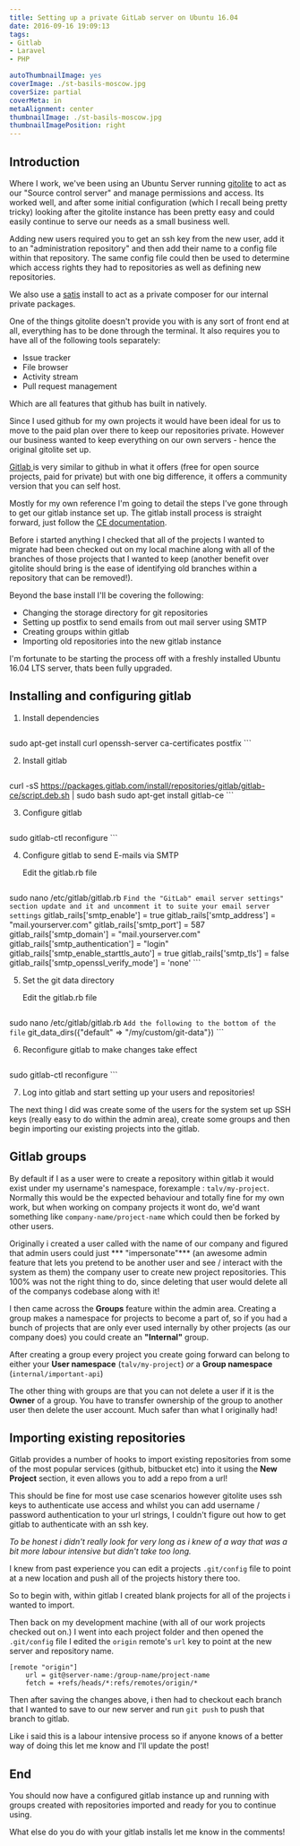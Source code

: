 ```yaml
---
title: Setting up a private GitLab server on Ubuntu 16.04
date: 2016-09-16 19:09:13
tags: 
- Gitlab
- Laravel
- PHP

autoThumbnailImage: yes
coverImage: ./st-basils-moscow.jpg
coverSize: partial
coverMeta: in
metaAlignment: center
thumbnailImage: ./st-basils-moscow.jpg
thumbnailImagePosition: right
---
```


## Introduction
Where I work, we've been using an Ubuntu Server running [gitolite](http://gitolite.com/gitolite/index.html) to act as our "Source control server" and manage permissions and access. Its worked well, and after some initial configuration (which I recall being pretty tricky) looking after the gitolite instance has been pretty easy and could easily continue to serve our needs as a small business well.

Adding new users required you to get an ssh key from the new user, add it to an "administration repository" and then add their name to a config file within that repository. The same config file could then be used to determine which access rights they had to repositories as well as defining new repositories.

We also use a [satis](https://getcomposer.org/doc/articles/handling-private-packages-with-satis.md) install to act as a private composer for our internal private packages.

One of the things gitolite doesn't provide you with is any sort of front end at all, everything has to be done through the terminal. It also requires you to have all of the following tools separately:

- Issue tracker
- File browser
- Activity stream
- Pull request management

Which are all features that github has built in natively. 

<!-- more -->

Since I used github for my own projects it would have been ideal for us to move to the paid plan over there to keep our repositories private. However our business wanted to keep everything on our own servers - hence the original gitolite set up. 

[Gitlab ](http://www.gitlab.com) is very similar to github in what it offers (free for open source projects, paid for private) but with one big difference, it offers a community version that you can self host. 

Mostly for my own reference I'm going to detail the steps I've gone through to get our gitlab instance set up. The gitlab install process is straight forward, just follow the [CE documentation](https://about.gitlab.com/downloads/#ubuntu1604).

Before i started anything I checked that all of the projects I wanted to migrate had been checked out on my local machine along with all of the branches of those projects that I wanted to keep (another benefit over gitolite should bring is the ease of identifying old branches within a repository that can be removed!).

 Beyond the base install I'll be covering the following:

- Changing the storage directory for git repositories
- Setting up postfix to send emails from out mail server using SMTP
- Creating groups within gitlab
- Importing old repositories into the new gitlab instance

I'm fortunate to be starting the process off with a freshly installed Ubuntu 16.04 LTS server, thats been fully upgraded.

## Installing and configuring gitlab

1. Install dependencies
	
	```
sudo apt-get install curl openssh-server ca-certificates postfix
	```

2. Install gitlab

	```
curl -sS https://packages.gitlab.com/install/repositories/gitlab/gitlab-ce/script.deb.sh | sudo bash
sudo apt-get install gitlab-ce
	```

3. Configure gitlab

	```
sudo gitlab-ctl reconfigure
	```

4. Configure gitlab to send E-mails via SMTP

	Edit the gitlab.rb file
	```
sudo nano /etc/gitlab/gitlab.rb
	```
Find the "GitLab" email server settings" section update and it and uncomment it to suite your email server settings
	```
gitlab_rails['smtp_enable'] = true
gitlab_rails['smtp_address'] = "mail.yourserver.com"
gitlab_rails['smtp_port'] = 587
gitlab_rails['smtp_domain'] = "mail.yourserver.com"
gitlab_rails['smtp_authentication'] = "login"
gitlab_rails['smtp_enable_starttls_auto'] = true
gitlab_rails['smtp_tls'] = false
gitlab_rails['smtp_openssl_verify_mode'] = 'none'
	```

5. Set the git data directory

	Edit the gitlab.rb file
	```
sudo nano /etc/gitlab/gitlab.rb
	```
	 Add the following to the bottom of the file
	 ```
 git_data_dirs({"default" => "/my/custom/git-data"})
	 ```
		
6. Reconfigure gitlab to make changes take effect

	```
sudo gitlab-ctl reconfigure
	```
	
7. Log into gitlab and start setting up your users and repositories!


The next thing I did was create some of the users for the system set up SSH keys (really easy to do within the admin area), create some groups and then begin importing our existing projects into the gitlab.
	
## Gitlab groups

By default if I as a user were to create a repository within gitlab it would exist under my username's namespace, forexample : `talv/my-project`. Normally this would be the expected behaviour and totally fine for my own work, but when working on company projects it wont do, we'd want something like `company-name/project-name` which could then be forked by other users.

Originally i created a user called with the name of our company and figured that admin users could just *** "impersonate"*** (an awesome admin feature that lets you pretend to be another user and see / interact with the system as them) the company user to create new project repositories. This 100% was not the right thing to do, since deleting that user would delete all of the companys codebase along with it! 

I then came across the **Groups** feature within the admin area. Creating a group makes a namespace for projects to become a part of, so if you had a bunch of projects that are only ever used internally by other projects (as our company does) you could create an **"Internal"** group. 

After creating a group every project you create going forward can belong to either your **User namespace** (`talv/my-project`) *or* a **Group namespace** (`internal/important-api`)

The other thing with groups are that you can not delete a user if it is the **Owner** of a group. You have to transfer ownership of the group to another user then delete the user account. Much safer than what I originally had!
	
## Importing existing repositories
Gitlab provides a number of hooks to import existing repositories from some of the most popular services (github, bitbucket etc) into it using the **New Project** section, it even allows you to add a repo from a url!

This should be fine for most use case scenarios however gitolite uses ssh keys to authenticate use access and whilst you can add username / password authentication to your url strings, I couldn't figure out how to get gitlab to authenticate with an ssh key. 

*To be honest i didn't really look for very long as i knew of a way that was a bit more labour intensive but didn't take too long.*

I knew from past experience you can edit a projects `.git/config` file to point at a new location and push all of the projects history there too.

So to begin with, within gitlab I created blank projects for all of the projects i wanted to import. 

Then back on my development machine (with all of our work projects checked out on.) I went into each project folder and then opened the `.git/config` file I edited the `origin` remote's `url` key to point at the new server and repository name.

```
[remote "origin"]
	url = git@server-name:/group-name/project-name
	fetch = +refs/heads/*:refs/remotes/origin/*
```

Then after saving the changes above, i then had to checkout each branch that I wanted to save to our new server and run `git push` to push that branch to gitlab.

Like i said this is a labour intensive process so if anyone knows of a better way of doing this let me know and I'll update the post!

## End
You should now have a configured gitlab instance up and running with groups created with repositories imported and ready for you to continue using.

What else do you do with your gitlab installs let me know in the comments!